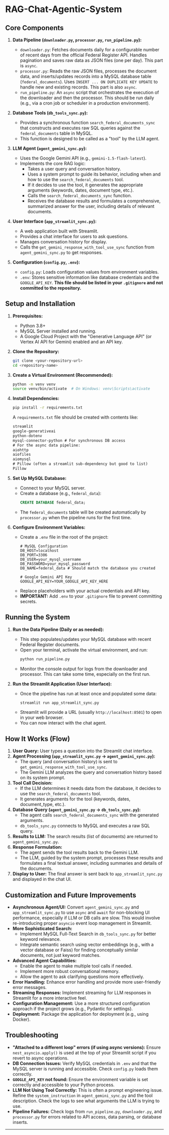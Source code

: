 # RAG-Chat-Agentic-System

## Core Components

1.  **Data Pipeline (`downloader.py`, `processor.py`, `run_pipeline.py`):**
    *   `downloader.py`: Fetches documents daily for a configurable number of recent days from the official Federal Register API. Handles pagination and saves raw data as JSON files (one per day). This part is `async`.
    *   `processor.py`: Reads the raw JSON files, processes the document data, and inserts/updates records into a MySQL database table (`federal_documents`). Uses `INSERT ... ON DUPLICATE KEY UPDATE` to handle new and existing records. This part is also `async`.
    *   `run_pipeline.py`: An `async` script that orchestrates the execution of the downloader and then the processor. This should be run daily (e.g., via a cron job or scheduler in a production environment).

2.  **Database Tools (`db_tools_sync.py`):**
    *   Provides a synchronous function `search_federal_documents_sync` that constructs and executes raw SQL queries against the `federal_documents` table in MySQL.
    *   This function is designed to be called as a "tool" by the LLM agent.

3.  **LLM Agent (`agent_gemini_sync.py`):**
    *   Uses the Google Gemini API (e.g., `gemini-1.5-flash-latest`).
    *   Implements the core RAG logic:
        *   Takes a user query and conversation history.
        *   Uses a system prompt to guide its behavior, including when and how to use the `search_federal_documents` tool.
        *   If it decides to use the tool, it generates the appropriate arguments (keywords, dates, document type, etc.).
        *   Calls the `search_federal_documents_sync` function.
        *   Receives the database results and formulates a comprehensive, summarized answer for the user, including details of relevant documents.

4.  **User Interface (`app_streamlit_sync.py`):**
    *   A web application built with Streamlit.
    *   Provides a chat interface for users to ask questions.
    *   Manages conversation history for display.
    *   Calls the `get_gemini_response_with_tool_use_sync` function from `agent_gemini_sync.py` to get responses.

5.  **Configuration (`config.py`, `.env`):**
    *   `config.py`: Loads configuration values from environment variables.
    *   `.env`: Stores sensitive information like database credentials and the `GOOGLE_API_KEY`. **This file should be listed in your `.gitignore` and not committed to the repository.**

## Setup and Installation

1.  **Prerequisites:**
    *   Python 3.8+
    *   MySQL Server installed and running.
    *   A Google Cloud Project with the "Generative Language API" (or Vertex AI API for Gemini) enabled and an API key.

2.  **Clone the Repository:**
    ```bash
    git clone <your-repository-url>
    cd <repository-name>
    ```

3.  **Create a Virtual Environment (Recommended):**
    ```bash
    python -m venv venv
    source venv/bin/activate  # On Windows: venv\Scripts\activate
    ```

4.  **Install Dependencies:**
    ```bash
    pip install -r requirements.txt
    ```
    A `requirements.txt` file should be created with contents like:
    ```txt
    streamlit
    google-generativeai
    python-dotenv
    mysql-connector-python # For synchronous DB access
    # For the async data pipeline:
    aiohttp
    aiofiles
    aiomysql
    # Pillow (often a streamlit sub-dependency but good to list)
    Pillow
    ```

5.  **Set Up MySQL Database:**
    *   Connect to your MySQL server.
    *   Create a database (e.g., `federal_data`):
        ```sql
        CREATE DATABASE federal_data;
        ```
    *   The `federal_documents` table will be created automatically by `processor.py` when the pipeline runs for the first time.

6.  **Configure Environment Variables:**
    *   Create a `.env` file in the root of the project:
        ```env
        # MySQL Configuration
        DB_HOST=localhost
        DB_PORT=3306
        DB_USER=your_mysql_username
        DB_PASSWORD=your_mysql_password
        DB_NAME=federal_data # Should match the database you created

        # Google Gemini API Key
        GOOGLE_API_KEY=YOUR_GOOGLE_API_KEY_HERE
        ```
    *   Replace placeholders with your actual credentials and API key.
    *   **IMPORTANT:** Add `.env` to your `.gitignore` file to prevent committing secrets.

## Running the System

1.  **Run the Data Pipeline (Daily or as needed):**
    *   This step populates/updates your MySQL database with recent Federal Register documents.
    *   Open your terminal, activate the virtual environment, and run:
        ```bash
        python run_pipeline.py
        ```
    *   Monitor the console output for logs from the downloader and processor. This can take some time, especially on the first run.

2.  **Run the Streamlit Application (User Interface):**
    *   Once the pipeline has run at least once and populated some data:
        ```bash
        streamlit run app_streamlit_sync.py
        ```
    *   Streamlit will provide a URL (usually `http://localhost:8501`) to open in your web browser.
    *   You can now interact with the chat agent.

## How It Works (Flow)

1.  **User Query:** User types a question into the Streamlit chat interface.
2.  **Agent Processing (`app_streamlit_sync.py` -> `agent_gemini_sync.py`):**
    *   The query (and conversation history) is sent to `get_gemini_response_with_tool_use_sync`.
    *   The Gemini LLM analyzes the query and conversation history based on its system prompt.
3.  **Tool Call Decision:**
    *   If the LLM determines it needs data from the database, it decides to use the `search_federal_documents` tool.
    *   It generates arguments for the tool (keywords, dates, document_type, etc.).
4.  **Database Query (`agent_gemini_sync.py` -> `db_tools_sync.py`):**
    *   The agent calls `search_federal_documents_sync` with the generated arguments.
    *   `db_tools_sync.py` connects to MySQL and executes a raw SQL query.
5.  **Results to LLM:** The search results (list of documents) are returned to `agent_gemini_sync.py`.
6.  **Response Formulation:**
    *   The agent sends the tool results back to the Gemini LLM.
    *   The LLM, guided by the system prompt, processes these results and formulates a final textual answer, including summaries and details of the documents.
7.  **Display to User:** The final answer is sent back to `app_streamlit_sync.py` and displayed in the chat UI.

## Customization and Future Improvements

*   **Asynchronous Agent/UI:** Convert `agent_gemini_sync.py` and `app_streamlit_sync.py` to use `async` and `await` for non-blocking UI performance, especially if LLM or DB calls are slow. This would involve re-introducing proper `asyncio` event loop management in Streamlit.
*   **More Sophisticated Search:**
    *   Implement MySQL Full-Text Search in `db_tools_sync.py` for better keyword relevance.
    *   Integrate semantic search using vector embeddings (e.g., with a vector database or Faiss) for finding conceptually similar documents, not just keyword matches.
*   **Advanced Agent Capabilities:**
    *   Enable the agent to make multiple tool calls if needed.
    *   Implement more robust conversational memory.
    *   Allow the agent to ask clarifying questions more effectively.
*   **Error Handling:** Enhance error handling and provide more user-friendly error messages.
*   **Streaming Responses:** Implement streaming for LLM responses in Streamlit for a more interactive feel.
*   **Configuration Management:** Use a more structured configuration approach if the project grows (e.g., Pydantic for settings).
*   **Deployment:** Package the application for deployment (e.g., using Docker).

## Troubleshooting

*   **"Attached to a different loop" errors (if using async versions):** Ensure `nest_asyncio.apply()` is used at the top of your Streamlit script if you revert to async operations.
*   **DB Connection Issues:** Verify MySQL credentials in `.env` and that the MySQL server is running and accessible. Check `config.py` loads them correctly.
*   **`GOOGLE_API_KEY` not found:** Ensure the environment variable is set correctly and accessible to your Python process.
*   **LLM Not Using Tool Correctly:** This is often a prompt engineering issue. Refine the `system_instruction` in `agent_gemini_sync.py` and the tool description. Check the logs to see what arguments the LLM is trying to use.
*   **Pipeline Failures:** Check logs from `run_pipeline.py`, `downloader.py`, and `processor.py` for errors related to API access, data parsing, or database inserts.

---
